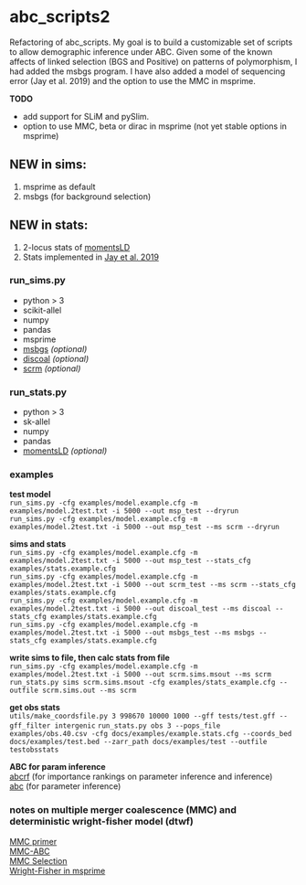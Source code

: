 # abc_scripts2
Refactoring of abc_scripts.
My goal is to build a customizable set of scripts to allow demographic inference under ABC. Given some of the known affects of linked selection (BGS and Positive) on patterns of polymorphism, I had added the msbgs program. I have also added a model of sequencing error (Jay et al. 2019) and the option to use the MMC in msprime.

**TODO**
* add support for SLiM and pySlim. 
* option to use MMC, beta or dirac in msprime (not yet stable options in msprime)

## NEW in sims: 
1. msprime as default
2. msbgs (for background selection)

## NEW in stats: 
1. 2-locus stats of [momentsLD](https://bitbucket.org/simongravel/moments/src/LD/)
2. Stats implemented in [Jay et al. 2019](https://doi.org/10.1093/molbev/msz038)

### run_sims.py
 * python > 3  
 * scikit-allel   
 * numpy  
 * pandas  
 * msprime  
 * [msbgs](https://zeng-lab.group.shef.ac.uk/wordpress/?page_id=28) *(optional)*
 * [discoal](https://github.com/kr-colab/discoal) *(optional)*
 * [scrm](https://github.com/scrm/scrm) *(optional)*

### run_stats.py
 * python > 3
 * sk-allel
 * numpy
 * pandas  
 * [momentsLD](https://bitbucket.org/simongravel/moments/src/LD/moments/) *(optional)*

### examples
**test model**  
`run_sims.py -cfg examples/model.example.cfg -m examples/model.2test.txt -i 5000 --out msp_test --dryrun`  
`run_sims.py -cfg examples/model.example.cfg -m examples/model.2test.txt -i 5000 --out msp_test --ms scrm --dryrun`  

**sims and stats**  
`run_sims.py -cfg examples/model.example.cfg -m examples/model.2test.txt -i 5000 --out msp_test --stats_cfg examples/stats.example.cfg`  
`run_sims.py -cfg examples/model.example.cfg -m examples/model.2test.txt -i 5000 --out scrm_test --ms scrm --stats_cfg examples/stats.example.cfg`  
`run_sims.py -cfg examples/model.example.cfg -m examples/model.2test.txt -i 5000 --out discoal_test --ms discoal --stats_cfg examples/stats.example.cfg`  
`run_sims.py -cfg examples/model.example.cfg -m examples/model.2test.txt -i 5000 --out msbgs_test --ms msbgs --stats_cfg examples/stats.example.cfg`  

**write sims to file, then calc stats from file**  
`run_sims.py -cfg examples/model.example.cfg -m examples/model.2test.txt -i 5000 --out scrm.sims.msout --ms scrm`  
`run_stats.py sims scrm.sims.msout -cfg examples/stats_example.cfg --outfile scrm.sims.out --ms scrm`  

**get obs stats**  
`utils/make_coordsfile.py 3 998670 10000 1000 --gff tests/test.gff --gff_filter intergenic`
`run_stats.py obs 3 --pops_file examples/obs.40.csv -cfg docs/examples/example.stats.cfg --coords_bed docs/examples/test.bed --zarr_path docs/examples/test --outfile testobsstats`  

**ABC for param inference**  
[abcrf](https://cran.r-project.org/web/packages/abcrf/index.html) (for importance rankings on parameter inference and inference)       
[abc](https://cran.r-project.org/web/packages/abc/vignettes/abcvignette.pdf) (for parameter inference)  

### notes on multiple merger coalescence (MMC) and deterministic wright-fisher model (dtwf)
[MMC primer](https://pubmed.ncbi.nlm.nih.gov/24750385/)  
[MMC-ABC](https://pubmed.ncbi.nlm.nih.gov/30651284/)  
[MMC Selection](https://pubmed.ncbi.nlm.nih.gov/32396636/)  
[Wright-Fisher in msprime](https://www.biorxiv.org/content/10.1101/674440v1)

